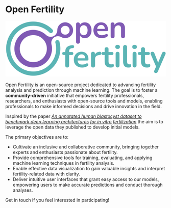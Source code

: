 # Open Fertility

![Open Ferlility logo](docs/static/OpenFertility.svg)

Open Fertility is an open-source project dedicated to advancing fertility analysis and prediction through machine learning. The goal is to foster a __community-driven__ initiative that empowers fertility professionals, researchers, and enthusiasts with open-source tools and models, enabling professionals to make informed decisions and drive innovation in the field.

Inspired by the paper [_An annotated human blastocyst dataset to benchmark deep learning architectures for in vitro fertilization_](https://www.nature.com/articles/s41597-023-02182-3) the aim is to leverage the open data they published to develop initial models.

The primary objectives are to:

- Cultivate an inclusive and collaborative community, bringing together experts and enthusiasts passionate about fertility.
- Provide comprehensive tools for training, evaluating, and applying machine learning techniques in fertility analysis.
- Enable effective data visualization to gain valuable insights and interpret fertility-related data with clarity.
- Deliver intuitive user interfaces that grant easy access to our models, empowering users to make accurate predictions and conduct thorough analyses.



Get in touch if you feel interested in participating!
